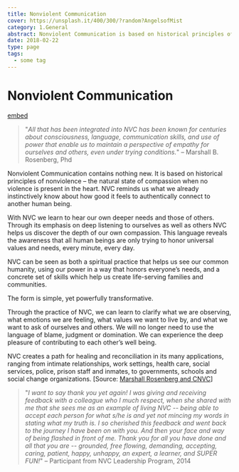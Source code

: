 ```yaml
---
title: Nonviolent Communication
cover: https://unsplash.it/400/300/?random?AngelsofMist
category: 1.General
abstract: Nonviolent Communication is based on historical principles of nonviolence – the natural state of compassion when no violence is present in the heart. NVC reminds us what we already instinctively know about how good it feels to authentically connect to another human being.
date: 2018-02-22
type: page
tags:
  - some tag
---
```


# Nonviolent Communication

[embed](https://www.youtube.com/watch?v=w0xrRihEK6A)

> "_All that has been integrated into NVC has been known for centuries about consciousness, language, communication skills, and use of power that enable us to maintain a perspective of empathy for ourselves and others, even under trying conditions._" – Marshall B. Rosenberg, Phd

Nonviolent Communication contains nothing new. It is based on historical principles of nonviolence – the natural state of compassion when no violence is present in the heart. NVC reminds us what we already instinctively know about how good it feels to authentically connect to another human being.

With NVC we learn to hear our own deeper needs and those of others. Through its emphasis on deep listening to ourselves as well as others NVC helps us discover the depth of our own compassion. This language reveals the awareness that all human beings are only trying to honor universal values and needs, every minute, every day.

NVC can be seen as both a spiritual practice that helps us see our common humanity, using our power in a way that honors everyone’s needs, and a concrete set of skills which help us create life-serving families and communities.

The form is simple, yet powerfully transformative.

Through the practice of NVC, we can learn to clarify what we are observing, what emotions we are feeling, what values we want to live by, and what we want to ask of ourselves and others. We will no longer need to use the language of blame, judgment or domination. We can experience the deep pleasure of contributing to each other’s well being.

NVC creates a path for healing and reconciliation in its many applications, ranging from intimate relationships, work settings, health care, social services, police, prison staff and inmates, to governments, schools and social change organizations. [Source: [Marshall Rosenberg and CNVC](http://cnvc.org/)]

> "_I want to say thank you yet again! I was giving and receiving feedback with a colleague who I much respect, when she shared with me that she sees me as an example of living NVC -- being able to accept each person for what s/he is and yet not mincing my words in stating what my truth is. I so cherished this feedback and went back to the journey I have been on with you. And then your face and way of being flashed in front of me. Thank you for all you have done and all that you are -- grounded, free flowing, demanding, accepting, caring, patient, happy, unhappy, an expert, a learner, and SUPER FUN!_" – Participant from NVC Leadership Program, 2014
